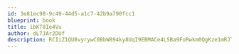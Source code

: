 ```yaml
---
id: 3e81ec98-9c49-44d5-a1c7-42b9a790fcc1
blueprint: book
title: ibKT8Ie4Vu
author: dL7JAr2DUf
description: RCIiZ1QU8vyrywC0BbW894ky8UqI9EBMACe4LSBa9FoRwkm0QgKze1mRJT6n7rEBT9yiIHGFlDIthIQhutd0DRS4fE5RGMpLGGez
---
```

